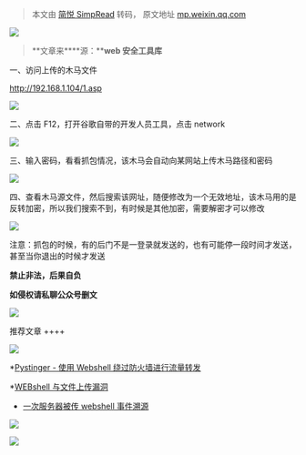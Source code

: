 > 本文由 [简悦 SimpRead](http://ksria.com/simpread/) 转码， 原文地址 [mp.weixin.qq.com](https://mp.weixin.qq.com/s/kSSxoTw8sXufDdUKE6u4RQ)

![](https://mmbiz.qpic.cn/mmbiz_gif/3xxicXNlTXLicwgPqvK8QgwnCr09iaSllrsXJLMkThiaHibEntZKkJiaicEd4ibWQxyn3gtAWbyGqtHVb0qqsHFC9jW3oQ/640?wx_fmt=gif)  

> **文章来****源：****web 安全工具库**

一、访问上传的木马文件

http://192.168.1.104/1.asp

![](https://mmbiz.qpic.cn/mmbiz_png/8H1dCzib3UibuLo68RGLwmOfz7mTKsGs2qfBlAGArb6HEicftVurNNG6KbWjTVtVBLKRqezRsdtHxzKOeSCxicm5aQ/640?wx_fmt=png)

二、点击 F12，打开谷歌自带的开发人员工具，点击 network

![](https://mmbiz.qpic.cn/mmbiz_png/8H1dCzib3UibuLo68RGLwmOfz7mTKsGs2qTIliayftniaZiakqdYK2Ddu65AVKWNwANASmJawh41o3v8gUu97ogpGMg/640?wx_fmt=png)

三、输入密码，看看抓包情况，该木马会自动向某网站上传木马路径和密码

![](https://mmbiz.qpic.cn/mmbiz_png/8H1dCzib3UibuLo68RGLwmOfz7mTKsGs2qNxnlP9oM3YtRhR4WCgPibyyApWbqsHibPud2WOHeYIGhvlHXwsnRlMpA/640?wx_fmt=png)

四、查看木马源文件，然后搜索该网址，随便修改为一个无效地址，该木马用的是反转加密，所以我们搜索不到，有时候是其他加密，需要解密才可以修改

![](https://mmbiz.qpic.cn/mmbiz_png/8H1dCzib3UibuLo68RGLwmOfz7mTKsGs2qGDsL8o4KfibShDKjbIb11aYoZXdbOLd3T50P9nm3iau0ZWOXkOMIKT6A/640?wx_fmt=png)

注意：抓包的时候，有的后门不是一登录就发送的，也有可能停一段时间才发送，甚至当你退出的时候才发送

**禁止非法，后果自负**

**如侵权请私聊公众号删文**

![](https://mmbiz.qpic.cn/mmbiz_jpg/3xxicXNlTXLicjiasf4mjVyxw4RbQt9odm9nxs9434icI9TG8AXHjS3Btc6nTWgSPGkvvXMb7jzFUTbWP7TKu6EJ6g/640?wx_fmt=jpeg)

推荐文章 ++++

![](https://mmbiz.qpic.cn/mmbiz_jpg/US10Gcd0tQFGib3mCxJr4oMx1yp1ExzTETemWvK6Zkd7tVl23CVBppz63sRECqYNkQsonScb65VaG9yU2YJibxNA/640?wx_fmt=jpeg)

*[Pystinger - 使用 Webshell 绕过防火墙进行流量转发](http://mp.weixin.qq.com/s?__biz=MzAxMjE3ODU3MQ==&mid=2650511856&idx=3&sn=034d78d93d69df6291e9b250ac2c7180&chksm=83bafc14b4cd750275467f20483ed8a97db76583434d6aa325435d0716145803de84bcb855e3&scene=21#wechat_redirect)

*[WEBshell 与文件上传漏洞](http://mp.weixin.qq.com/s?__biz=MzAxMjE3ODU3MQ==&mid=2650509750&idx=2&sn=33eaf4781af33c3da07888d4a3588d1b&chksm=83baf452b4cd7d445f96ae68f5fad1fabd46ada5347d762e2d4801f8712e1262c2827ab1955d&scene=21#wechat_redirect)

* [一次服务器被传 webshell 事件溯源](http://mp.weixin.qq.com/s?__biz=MzAxMjE3ODU3MQ==&mid=2650490432&idx=3&sn=30777692202b543f53e47f49eda9eb4b&chksm=83ba23a4b4cdaab26416ce1962f83eaf4b1d0b5b659db227d24a1c7038e2a20b799a945d8074&scene=21#wechat_redirect)

![](https://mmbiz.qpic.cn/mmbiz_png/3xxicXNlTXLib0FWIDRa9Kwh52ibXkf9AAkntMYBpLvaibEiaVibzNO1jiaVV7eSibPuMU3mZfCK8fWz6LicAAzHOM8bZUw/640?wx_fmt=jpeg)

![](https://mmbiz.qpic.cn/mmbiz_gif/NZycfjXibQzlug4f7dWSUNbmSAia9VeEY0umcbm5fPmqdHj2d12xlsic4wefHeHYJsxjlaMSJKHAJxHnr1S24t5DQ/640?wx_fmt=gif)